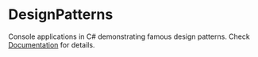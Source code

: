 # DesignPatterns

Console applications in C# demonstrating famous design patterns. Check 
[Documentation](https://github.com/CostasCF/DesignPatterns/blob/c8d5142dac878e8e73e6a80b3cb5479223341d36/Presentation.pdf)  for details.

